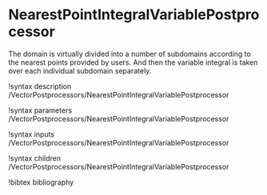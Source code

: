 # NearestPointIntegralVariablePostprocessor

The domain is virtually divided into a number of subdomains according to the
nearest points provided by users. And then the variable integral is taken over
each individual subdomain separately.

!syntax description /VectorPostprocessors/NearestPointIntegralVariablePostprocessor

!syntax parameters /VectorPostprocessors/NearestPointIntegralVariablePostprocessor

!syntax inputs /VectorPostprocessors/NearestPointIntegralVariablePostprocessor

!syntax children /VectorPostprocessors/NearestPointIntegralVariablePostprocessor

!bibtex bibliography
